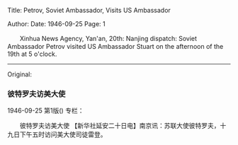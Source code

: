 Title: Petrov, Soviet Ambassador, Visits US Ambassador

Author: 
Date: 1946-09-25
Page: 1

　　Xinhua News Agency, Yan'an, 20th: Nanjing dispatch: Soviet Ambassador Petrov visited US Ambassador Stuart on the afternoon of the 19th at 5 o'clock.



<hr /> 

Original: 


### 彼特罗夫访美大使

1946-09-25
第1版()
专栏：

　　彼特罗夫访美大使
    【新华社延安二十日电】南京讯：苏联大使彼特罗夫，十九日下午五时访问美大使司徒雷登。
